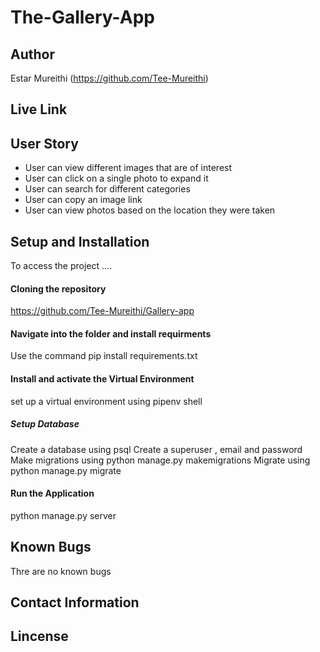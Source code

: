 # The-Gallery-App
## Author

Estar Mureithi (https://github.com/Tee-Mureithi)

## Live Link



## User Story

* User can view different images that are of interest
* User can click on a single photo to expand it
* User can search for different categories
* User can copy an image link
* User can view photos based on the location they were taken


## Setup and Installation

To access the project ....

#### Cloning the repository

https://github.com/Tee-Mureithi/Gallery-app

#### Navigate into the folder and install requirments

Use the command pip install requirements.txt

#### Install and activate the Virtual Environment

set up a virtual environment using pipenv shell




##### Setup Database

Create a database using psql
Create a superuser , email and password
Make  migrations using python manage.py makemigrations
Migrate using python manage.py migrate


#### Run the Application

python manage.py server




## Known Bugs

Thre are no known bugs

## Contact Information


## Lincense



